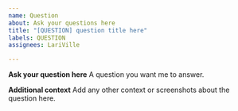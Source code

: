 ```yaml
---
name: Question
about: Ask your questions here
title: "[QUESTION] question title here"
labels: QUESTION
assignees: LariVille

---
```


**Ask your question here**
A question you want me to answer.

**Additional context**
Add any other context or screenshots about the question here.

